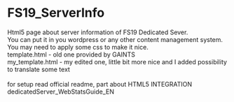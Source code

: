 # FS19_ServerInfo
Html5 page about server information of FS19 Dedicated Sever.<br>
You can put it in you wordpress or any other content management system.<br>
You may need to apply some css to make it nice.<br>
template.html - old one provided by GAINTS<br>
my_template.html - my edited one, little bit more nice and I added possibility to translate some text<br>
<br>
for setup read official readme, part about HTML5 INTEGRATION<br>
dedicatedServer_WebStatsGuide_EN<br>
